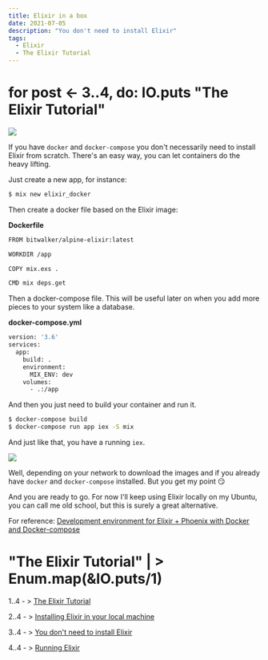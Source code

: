 ```yaml
---
title: Elixir in a box
date: 2021-07-05
description: "You don't need to install Elixir"
tags:
  - Elixir
  - The Elixir Tutorial
---
```


# for post <- 3..4, do: IO.puts "The Elixir Tutorial" 

![](https://media.giphy.com/media/6AFldi5xJQYIo/giphy.gif)

If you have `docker` and `docker-compose` you don't necessarily need to install Elixir from scratch. There's an easy way, you can let containers do the heavy lifting.

Just create a new app, for instance:

```sh
$ mix new elixir_docker
```

Then create a docker file based on the Elixir image:

**Dockerfile**

```sh
FROM bitwalker/alpine-elixir:latest

WORKDIR /app

COPY mix.exs .

CMD mix deps.get
```

Then a docker-compose file. This will be useful later on when you add more pieces to your system like a database.


**docker-compose.yml**

```sh
version: '3.6'
services:
  app:
    build: .
    environment:
      MIX_ENV: dev
    volumes:
      - .:/app
```

And then you just need to build your container and run it.

```sh
$ docker-compose build
$ docker-compose run app iex -S mix
```

And just like that, you have a running `iex`.

![](https://media.giphy.com/media/3oriNYQX2lC6dfW2Ji/giphy.gif)

Well, depending on your network to download the images and if you already have `docker` and `docker-compose` installed. But you get my point 😏

And you are ready to go. For now I'll keep using Elixir locally on my Ubuntu, you can call me old school, but this is surely a great alternative.


For reference: [Development environment for Elixir + Phoenix with Docker and Docker-compose](https://dev.to/hlappa/development-environment-for-elixir-phoenix-with-docker-and-docker-compose-2g17)


# "The Elixir Tutorial" | > Enum.map(&IO.puts/1)

1..4 - > [The Elixir Tutorial](/posts/2021-07-03-the-elixir-tutorial/)

2..4 - > [Installing Elixir in your local machine](/posts/2021-07-04-elixir-tutorial-install-elixir/)

3..4 - > [You don't need to install Elixir](/posts/2021-07-05-elixir-tutorial-elixir-in-a-box/)

4..4 - > [Running Elixir](/posts/2021-07-06-elixir-tutorial-running-elixir/)
